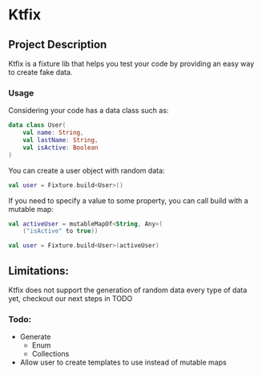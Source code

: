 # Ktfix

## Project Description
Ktfix is a fixture lib that helps you test your code by providing an easy way to create fake data.

### Usage
Considering your code has a data class such as:
```kotlin
data class User(
    val name: String,
    val lastName: String,
    val isActive: Boolean
)
```
You can create a user object with random data:
```kotlin
val user = Fixture.build<User>()
```

If you need to specify a value to some property, you can call build with a mutable map: 
```kotlin
val activeUser = mutableMapOf<String, Any>(
    ("isActive" to true))

val user = Fixture.build<User>(activeUser)
```

## Limitations:

Ktfix does not support the generation of random data every type of data yet,
checkout our next steps in TODO

### Todo:
- Generate
  - Enum
  - Collections
- Allow user to create templates to use instead of mutable maps
